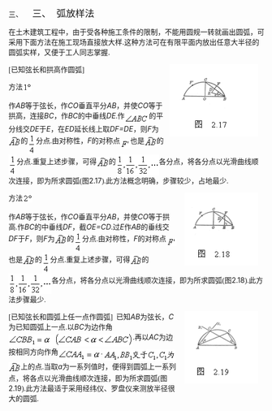 <div class=Section1>
<p class=MsoNormal style='margin-left:36.0pt;text-indent:-36.0pt'><span
lang=EN-US>三、<span style='font:7.0pt "Times New Roman"'>&nbsp;&nbsp;&nbsp;&nbsp;&nbsp;&nbsp;&nbsp;
</span></span><span lang=ZH-CN style='font-size:14.0pt;font-family:宋体_GB2312'>三、</span><span
lang=EN-US style='font-size:7.0pt'>&nbsp;&nbsp;&nbsp; </span><span lang=ZH-CN
style='font-size:14.0pt;font-family:宋体_GB2312'>弧放样法</span></p>
<p class=MsoBodyTextIndent><span lang=ZH-CN>在土木建筑工程中，由于受各种施工条件的限制，不能用圆规一转就画出圆弧，可采用下面方法在施工现场直接放大样</span><span
lang=EN-US>.</span><span lang=ZH-CN>这种方法可在有限平面内放出任意大半径的圆弧实样，又便于工人同志掌握</span><span
lang=EN-US>.</span></p>
<p class=MsoNormal><img width=174 height=143
src="res/17e9d95da129bdd93c34fb6cc6aaaa52_5379_files/image002.gif" align=right hspace=12
alt="文本框:  &#13;&#10;     图  2.17&#13;&#10;" u1:shapes="_x0000_s1029"><span
lang=EN-US style='font-family:宋体_GB2312'>[</span><span lang=ZH-CN
style='font-family:宋体_GB2312'>已知弦长和拱高作圆弧</span><span lang=EN-US
style='font-family:宋体_GB2312'>]</span></p>
<p class=MsoNormal><span lang=ZH-CN style='font-family:宋体_GB2312'>方法</span><sub><span
lang=EN-US style='font-family:宋体_GB2312'><img width=17 height=17
src="res/17e9d95da129bdd93c34fb6cc6aaaa52_5379_files/image004.gif" u1:shapes="_x0000_i1025"></span></sub></p>
<p class=MsoNormal><span lang=ZH-CN style='font-family:宋体_GB2312'>作</span><i><span
lang=EN-US>AB</span></i><span lang=ZH-CN style='font-family:宋体_GB2312'>等于弦长，作</span><i><span
lang=EN-US>CO</span></i><span lang=ZH-CN style='font-family:宋体_GB2312'>垂直平分</span><i><span
lang=EN-US>AB</span></i><span lang=ZH-CN style='font-family:宋体_GB2312'>，并使</span><i><span
lang=EN-US>CO</span></i><span lang=ZH-CN style='font-family:宋体_GB2312'>等于拱高，连接</span><i><span
lang=EN-US>BC</span></i><span lang=ZH-CN style='font-family:宋体_GB2312'>，作</span><i><span
lang=EN-US>BC</span></i><span lang=ZH-CN style='font-family:宋体_GB2312'>的中垂线</span><i><span
lang=EN-US>DE</span></i><span lang=EN-US style='font-family:宋体_GB2312'>.</span><span
lang=ZH-CN style='font-family:宋体_GB2312'>作</span><sub><span lang=EN-US
style='font-family:宋体_GB2312'><img width=48 height=19
src="res/17e9d95da129bdd93c34fb6cc6aaaa52_5379_files/image006.gif" u1:shapes="_x0000_i1026"
align=absmiddle></span></sub><span lang=ZH-CN style='font-family:宋体_GB2312'>的平分线交</span><i><span
lang=EN-US>DE</span></i><span lang=ZH-CN style='font-family:宋体_GB2312'>于</span><i><span
lang=EN-US>E</span></i><span lang=ZH-CN style='font-family:宋体_GB2312'>，在</span><i><span
lang=EN-US>ED</span></i><span lang=ZH-CN style='font-family:宋体_GB2312'>延长线上取</span><i><span
lang=EN-US>DF=DE</span></i><span lang=ZH-CN style='font-family:宋体_GB2312'>，则</span><i><span
lang=EN-US>F</span></i><span lang=ZH-CN style='font-family:宋体_GB2312'>为</span><span
lang=EN-US><img width=24 height=21
src="res/17e9d95da129bdd93c34fb6cc6aaaa52_5379_files/image008.gif" u1:shapes="_x0000_i1027"
align=absmiddle></span><span lang=ZH-CN style='font-family:宋体_GB2312'>的</span><sub><span
lang=EN-US style='font-family:宋体_GB2312'><img width=16 height=41
src="res/17e9d95da129bdd93c34fb6cc6aaaa52_5379_files/image010.gif" u1:shapes="_x0000_i1028"
align=absmiddle></span></sub><span lang=ZH-CN style='font-family:宋体_GB2312'>分点</span><span
lang=EN-US style='font-family:宋体_GB2312'>.</span><span lang=ZH-CN
style='font-family:宋体_GB2312'>由对称性，</span><i><span lang=EN-US>F</span></i><span
lang=ZH-CN style='font-family:宋体_GB2312'>的对称点</span><sub><span lang=EN-US
style='font-family:宋体_GB2312'><img width=20 height=17
src="res/17e9d95da129bdd93c34fb6cc6aaaa52_5379_files/image012.gif" u1:shapes="_x0000_i1029"
align=absmiddle></span></sub><span lang=ZH-CN style='font-family:宋体_GB2312'>也是</span><span
lang=EN-US><img width=24 height=21
src="res/17e9d95da129bdd93c34fb6cc6aaaa52_5379_files/image013.gif" u1:shapes="_x0000_i1030"
align=absmiddle></span><span lang=ZH-CN style='font-family:宋体_GB2312'>的</span><sub><span
lang=EN-US style='font-family:宋体_GB2312'><img width=16 height=41
src="res/17e9d95da129bdd93c34fb6cc6aaaa52_5379_files/image015.gif" u1:shapes="_x0000_i1031"
align=absmiddle></span></sub><span lang=ZH-CN style='font-family:宋体_GB2312'>分点</span><span
lang=EN-US style='font-family:宋体_GB2312'>.</span><span lang=ZH-CN
style='font-family:宋体_GB2312'>重复上述步骤，可得</span><span lang=EN-US><img width=24
height=21 src="res/17e9d95da129bdd93c34fb6cc6aaaa52_5379_files/image016.gif"
u1:shapes="_x0000_i1032" align=absmiddle></span><span lang=ZH-CN
style='font-family:宋体_GB2312'>的</span><sub><span lang=EN-US style='font-family:
宋体_GB2312'><img width=85 height=41
src="res/17e9d95da129bdd93c34fb6cc6aaaa52_5379_files/image018.gif" u1:shapes="_x0000_i1033"
align=absmiddle></span></sub><span lang=ZH-CN style='font-family:宋体_GB2312'>各分点，将各分点以光滑曲线顺次连接，即为所求圆弧</span><span
lang=EN-US style='font-family:宋体_GB2312'>(</span><span lang=ZH-CN
style='font-family:宋体_GB2312'>图</span><span lang=EN-US>2.17</span><span
lang=EN-US style='font-family:宋体_GB2312'>).</span><span lang=ZH-CN
style='font-family:宋体_GB2312'>此方法概念明确，步骤较少，占地最少</span><span lang=EN-US
style='font-family:宋体_GB2312'>.</span></p>
<p class=MsoNormal><img width=145 height=144
src="res/17e9d95da129bdd93c34fb6cc6aaaa52_5379_files/image020.gif" align=right hspace=12
alt="文本框:  &#13;&#10;  图  2.18&#13;&#10;" u1:shapes="_x0000_s1030"><span
lang=ZH-CN style='font-family:宋体_GB2312'>方法</span><sub><span lang=EN-US
style='font-family:宋体_GB2312'><img width=19 height=17
src="res/17e9d95da129bdd93c34fb6cc6aaaa52_5379_files/image022.gif" u1:shapes="_x0000_i1034"></span></sub></p>
<p class=MsoNormal><span lang=ZH-CN style='font-family:宋体_GB2312'>作</span><i><span
lang=EN-US>AB</span></i><span lang=ZH-CN style='font-family:宋体_GB2312'>等于弦长，作</span><i><span
lang=EN-US>CO</span></i><span lang=ZH-CN style='font-family:宋体_GB2312'>垂直平分</span><i><span
lang=EN-US>AB</span></i><span lang=ZH-CN style='font-family:宋体_GB2312'>，并使</span><i><span
lang=EN-US>CO</span></i><span lang=ZH-CN style='font-family:宋体_GB2312'>等于拱高</span><span
lang=EN-US style='font-family:宋体_GB2312'>.</span><span lang=ZH-CN
style='font-family:宋体_GB2312'>作</span><i><span lang=EN-US>BC</span></i><span
lang=ZH-CN style='font-family:宋体_GB2312'>的中垂线</span><i><span lang=EN-US>DF</span></i><span
lang=ZH-CN style='font-family:宋体_GB2312'>，截</span><i><span lang=EN-US>OE=CD</span></i><span
lang=EN-US style='font-family:宋体_GB2312'>.</span><span lang=ZH-CN
style='font-family:宋体_GB2312'>过</span><i><span lang=EN-US>E</span></i><span
lang=ZH-CN style='font-family:宋体_GB2312'>作</span><i><span lang=EN-US>AB</span></i><span
lang=ZH-CN style='font-family:宋体_GB2312'>的垂线交</span><i><span lang=EN-US>DF</span></i><span
lang=ZH-CN style='font-family:宋体_GB2312'>于</span><i><span lang=EN-US>F</span></i><span
lang=ZH-CN style='font-family:宋体_GB2312'>，则</span><i><span lang=EN-US>F</span></i><span
lang=ZH-CN style='font-family:宋体_GB2312'>为</span><span lang=EN-US><img
width=24 height=21 src="res/17e9d95da129bdd93c34fb6cc6aaaa52_5379_files/image023.gif"
u1:shapes="_x0000_i1035" align=absmiddle></span><span lang=ZH-CN
style='font-family:宋体_GB2312'>的</span><sub><span lang=EN-US style='font-family:
宋体_GB2312'><img width=16 height=41
src="res/17e9d95da129bdd93c34fb6cc6aaaa52_5379_files/image025.gif" u1:shapes="_x0000_i1036"
align=absmiddle></span></sub><span lang=ZH-CN style='font-family:宋体_GB2312'>分点</span><span
lang=EN-US style='font-family:宋体_GB2312'>.</span><span lang=ZH-CN
style='font-family:宋体_GB2312'>由对称性，</span><i><span lang=EN-US>F</span></i><span
lang=ZH-CN style='font-family:宋体_GB2312'>的对称点</span><sub><span lang=EN-US
style='font-family:宋体_GB2312'><img width=20 height=17
src="res/17e9d95da129bdd93c34fb6cc6aaaa52_5379_files/image027.gif" u1:shapes="_x0000_i1037"
align=absmiddle></span></sub><span lang=ZH-CN style='font-family:宋体_GB2312'>也是</span><span
lang=EN-US><img width=24 height=21
src="res/17e9d95da129bdd93c34fb6cc6aaaa52_5379_files/image028.gif" u1:shapes="_x0000_i1038"
align=absmiddle></span><span lang=ZH-CN style='font-family:宋体_GB2312'>的</span><sub><span
lang=EN-US style='font-family:宋体_GB2312'><img width=16 height=41
src="res/17e9d95da129bdd93c34fb6cc6aaaa52_5379_files/image029.gif" u1:shapes="_x0000_i1039"
align=absmiddle></span></sub><span lang=ZH-CN style='font-family:宋体_GB2312'>分点</span><span
lang=EN-US style='font-family:宋体_GB2312'>.</span><span lang=ZH-CN
style='font-family:宋体_GB2312'>重复上述步骤，可得</span><span lang=EN-US><img width=23
height=21 src="res/17e9d95da129bdd93c34fb6cc6aaaa52_5379_files/image030.gif"
u1:shapes="_x0000_i1040" align=absmiddle></span><span lang=ZH-CN
style='font-family:宋体_GB2312'>的</span><sub><span lang=EN-US style='font-family:
宋体_GB2312'><img width=85 height=41
src="res/17e9d95da129bdd93c34fb6cc6aaaa52_5379_files/image031.gif" u1:shapes="_x0000_i1041"
align=absmiddle></span></sub><span lang=ZH-CN style='font-family:宋体_GB2312'>各分点，将各分点以光滑曲线顺次连接，即为所求圆弧</span><span
lang=EN-US style='font-family:宋体_GB2312'>(</span><span lang=ZH-CN
style='font-family:宋体_GB2312'>图</span><span lang=EN-US>2.18</span><span
lang=EN-US style='font-family:宋体_GB2312'>).</span><span lang=ZH-CN
style='font-family:宋体_GB2312'>此方法步骤最少</span><span lang=EN-US style='font-family:
宋体_GB2312'>.</span></p>
<p class=MsoNormal><img width=146 height=143
src="res/17e9d95da129bdd93c34fb6cc6aaaa52_5379_files/image033.gif" align=right hspace=12
alt="文本框:  &#13;&#10;  图  2.19&#13;&#10;" u1:shapes="_x0000_s1031"><span
lang=EN-US style='font-family:宋体_GB2312'>[</span><span lang=ZH-CN
style='font-family:宋体_GB2312'>已知弦长和圆弧上任一点作圆弧</span><span lang=EN-US
style='font-family:宋体_GB2312'>]&nbsp; </span><span lang=ZH-CN style='font-family:
宋体_GB2312'>已知</span><i><span lang=EN-US>AB</span></i><span lang=ZH-CN
style='font-family:宋体_GB2312'>为弦长，</span><i><span lang=EN-US>C</span></i><span
lang=ZH-CN style='font-family:宋体_GB2312'>为已知圆弧上一点</span><span lang=EN-US
style='font-family:宋体_GB2312'>.</span><span lang=ZH-CN style='font-family:宋体_GB2312'>以</span><i><span
lang=EN-US>BC</span></i><span lang=ZH-CN style='font-family:宋体_GB2312'>为边作角</span><sub><span
lang=EN-US style='font-family:宋体_GB2312'><img width=245 height=24
src="res/17e9d95da129bdd93c34fb6cc6aaaa52_5379_files/image035.gif" u1:shapes="_x0000_i1042"
align=absmiddle></span></sub><span lang=EN-US style='font-family:宋体_GB2312'>.</span><span
lang=ZH-CN style='font-family:宋体_GB2312'>再以</span><i><span lang=EN-US>AC</span></i><span
lang=ZH-CN style='font-family:宋体_GB2312'>为边按相同方向作角</span><sub><span lang=EN-US
style='font-family:宋体_GB2312'><img width=84 height=24
src="res/17e9d95da129bdd93c34fb6cc6aaaa52_5379_files/image037.gif" u1:shapes="_x0000_i1043"
align=absmiddle></span></sub><span lang=EN-US style='font-family:宋体_GB2312'>.<sub><img
width=143 height=23 src="res/17e9d95da129bdd93c34fb6cc6aaaa52_5379_files/image039.gif"
u1:shapes="_x0000_i1044" align=absmiddle></sub></span><span lang=EN-US><img
width=24 height=21 src="res/17e9d95da129bdd93c34fb6cc6aaaa52_5379_files/image040.gif"
u1:shapes="_x0000_i1045" align=absmiddle></span><span lang=ZH-CN
style='font-family:宋体_GB2312'>上的点</span><span lang=EN-US style='font-family:
宋体_GB2312'>.</span><span lang=ZH-CN style='font-family:宋体_GB2312'>当取</span><i><span
lang=EN-US>a</span></i><span lang=ZH-CN style='font-family:宋体_GB2312'>为一系列值时，便得到圆弧上一系列点，将各点以光滑曲线顺次连接，即为所求圆弧</span><span
lang=EN-US style='font-family:宋体_GB2312'>(</span><span lang=ZH-CN
style='font-family:宋体_GB2312'>图</span><span lang=EN-US>2.19</span><span
lang=EN-US style='font-family:宋体_GB2312'>).</span><span lang=ZH-CN
style='font-family:宋体_GB2312'>此方法最适于采用经纬仪、罗盘仪来测放半径很大的圆弧</span><span lang=EN-US
style='font-family:宋体_GB2312'>.</span></p>
</div>